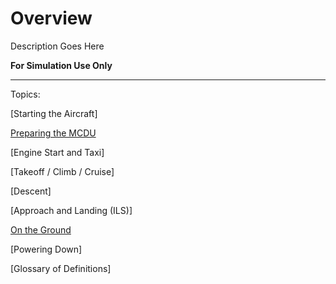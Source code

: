 # Overview

Description Goes Here

**For Simulation Use Only**

---

Topics:

[Starting the Aircraft]

[Preparing the MCDU](preparing-mcdu.md)

[Engine Start and Taxi]

[Takeoff / Climb / Cruise]

[Descent]

[Approach and Landing (ILS)]

[On the Ground](on-the-ground.md)

[Powering Down]

[Glossary of Definitions]
